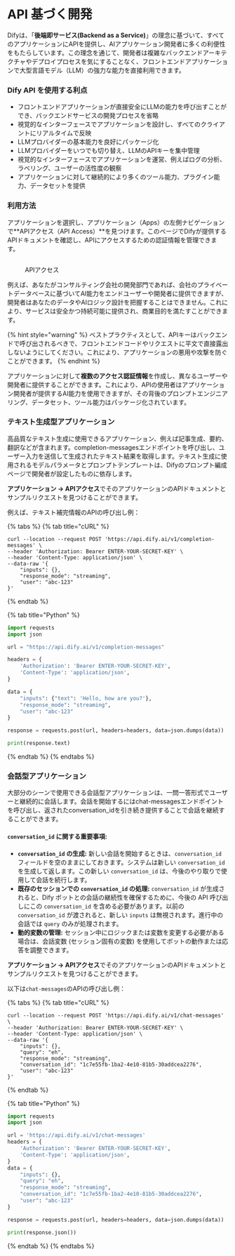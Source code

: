 # API 基づく開発

Difyは、「**後端即サービス(Backend as a Service)**」の理念に基づいて、すべてのアプリケーションにAPIを提供し、AIアプリケーション開発者に多くの利便性をもたらしています。この理念を通じて、開発者は複雑なバックエンドアーキテクチャやデプロイプロセスを気にすることなく、フロントエンドアプリケーションで大型言語モデル（LLM）の強力な能力を直接利用できます。

### Dify API を使用する利点

* フロントエンドアプリケーションが直接安全にLLMの能力を呼び出すことができ、バックエンドサービスの開発プロセスを省略
* 視覚的なインターフェースでアプリケーションを設計し、すべてのクライアントにリアルタイムで反映
* LLMプロバイダーの基本能力を良好にパッケージ化
* LLMプロバイダーをいつでも切り替え、LLMのAPIキーを集中管理
* 視覚的なインターフェースでアプリケーションを運営、例えばログの分析、ラベリング、ユーザーの活性度の観察
* アプリケーションに対して継続的により多くのツール能力、プラグイン能力、データセットを提供

### 利用方法

アプリケーションを選択し、アプリケーション（Apps）の左側ナビゲーションで**APIアクセス（API Access）**を見つけます。このページでDifyが提供するAPIドキュメントを確認し、APIにアクセスするための認証情報を管理できます。

<figure><img src="../../../en/.gitbook/assets/guides\application-publishing\launch-your-webapp-quickly/API Access.png" alt=""><figcaption><p>APIアクセス</p></figcaption></figure>

例えば、あなたがコンサルティング会社の開発部門であれば、会社のプライベートデータベースに基づいてAI能力をエンドユーザーや開発者に提供できますが、開発者はあなたのデータやAIロジック設計を把握することはできません。これにより、サービスは安全かつ持続可能に提供され、商業目的を満たすことができます。

{% hint style="warning" %}
ベストプラクティスとして、APIキーはバックエンドで呼び出されるべきで、フロントエンドコードやリクエストに平文で直接露出しないようにしてください。これにより、アプリケーションの悪用や攻撃を防ぐことができます。
{% endhint %}

アプリケーションに対して**複数のアクセス認証情報**を作成し、異なるユーザーや開発者に提供することができます。これにより、APIの使用者はアプリケーション開発者が提供するAI能力を使用できますが、その背後のプロンプトエンジニアリング、データセット、ツール能力はパッケージ化されています。

### テキスト生成型アプリケーション

高品質なテキスト生成に使用できるアプリケーション、例えば記事生成、要約、翻訳などが含まれます。completion-messagesエンドポイントを呼び出し、ユーザー入力を送信して生成されたテキスト結果を取得します。テキスト生成に使用されるモデルパラメータとプロンプトテンプレートは、Difyのプロンプト編成ページで開発者が設定したものに依存します。

**アプリケーション -> APIアクセス**でそのアプリケーションのAPIドキュメントとサンプルリクエストを見つけることができます。

例えば、テキスト補完情報のAPIの呼び出し例：

{% tabs %}
{% tab title="cURL" %}
```
curl --location --request POST 'https://api.dify.ai/v1/completion-messages' \
--header 'Authorization: Bearer ENTER-YOUR-SECRET-KEY' \
--header 'Content-Type: application/json' \
--data-raw '{
    "inputs": {},
    "response_mode": "streaming",
    "user": "abc-123"
}'
```
{% endtab %}

{% tab title="Python" %}
```python
import requests
import json

url = "https://api.dify.ai/v1/completion-messages"

headers = {
    'Authorization': 'Bearer ENTER-YOUR-SECRET-KEY',
    'Content-Type': 'application/json',
}

data = {
    "inputs": {"text": 'Hello, how are you?'},
    "response_mode": "streaming",
    "user": "abc-123"
}

response = requests.post(url, headers=headers, data=json.dumps(data))

print(response.text)
```
{% endtab %}
{% endtabs %}

### 会話型アプリケーション

大部分のシーンで使用できる会話型アプリケーションは、一問一答形式でユーザーと継続的に会話します。会話を開始するにはchat-messagesエンドポイントを呼び出し、返されたconversation\_idを引き続き提供することで会話を継続することができます。

#### `conversation_id` に関する重要事項:

- **`conversation_id` の生成:** 新しい会話を開始するときは、`conversation_id` フィールドを空のままにしておきます。システムは新しい `conversation_id` を生成して返します。この新しい `conversation_id` は、今後のやり取りで使用して会話を続行します。
- **既存のセッションでの `conversation_id` の処理:** `conversation_id` が生成されると、Dify ボットとの会話の継続性を確保するために、今後の API 呼び出しにこの `conversation_id` を含める必要があります。以前の `conversation_id` が渡されると、新しい `inputs` は無視されます。進行中の会話では `query` のみが処理されます。
- **動的変数の管理:** セッション中にロジックまたは変数を変更する必要がある場合は、会話変数 (セッション固有の変数) を使用してボットの動作または応答を調整できます。

**アプリケーション -> APIアクセス**でそのアプリケーションのAPIドキュメントとサンプルリクエストを見つけることができます。

以下は`chat-messages`のAPIの呼び出し例：

{% tabs %}
{% tab title="cURL" %}
```
curl --location --request POST 'https://api.dify.ai/v1/chat-messages' \
--header 'Authorization: Bearer ENTER-YOUR-SECRET-KEY' \
--header 'Content-Type: application/json' \
--data-raw '{
    "inputs": {},
    "query": "eh",
    "response_mode": "streaming",
    "conversation_id": "1c7e55fb-1ba2-4e10-81b5-30addcea2276",
    "user": "abc-123"
}'

```
{% endtab %}

{% tab title="Python" %}
```python
import requests
import json

url = 'https://api.dify.ai/v1/chat-messages'
headers = {
    'Authorization': 'Bearer ENTER-YOUR-SECRET-KEY',
    'Content-Type': 'application/json',
}
data = {
    "inputs": {},
    "query": "eh",
    "response_mode": "streaming",
    "conversation_id": "1c7e55fb-1ba2-4e10-81b5-30addcea2276",
    "user": "abc-123"
}

response = requests.post(url, headers=headers, data=json.dumps(data))

print(response.json())
```
{% endtab %}
{% endtabs %}
